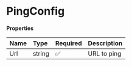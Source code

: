 # PingConfig

**Properties**

| Name | Type   | Required | Description |
| :--- | :----- | :------- | :---------- |
| Url  | string | ✅       | URL to ping |
